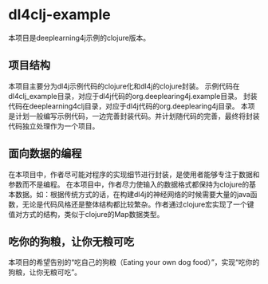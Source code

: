 # dl4clj-example

本项目是deeplearning4j示例的clojure版本。

## 项目结构
本项目主要分为dl4j示例代码的clojure化和dl4j的clojure封装。
示例代码在dl4clj_example目录，对应于dl4j代码的org.deeplearing4j.example目录。
封装代码在deeplearning4clj目录，对应于dl4j代码的org.deeplearing4j目录。
本项是计划一般编写示例代码，一边完善封装代码。并计划随代码的完善，最终将封装代码独立处理作为一个项目。

## 面向数据的编程
在本项目中，作者尽可能对程序的实现细节进行封装，是使用者能够专注于数据和参数而不是编程。
在本项目中，作者尽力使输入的数据格式都保持为clojure的基本数据。如：根据传统方式的话，在构建dl4j的神经网络的时候需要大量的java函数，无论是代码风格还是整体结构都比较繁杂。作者通过clojure宏实现了一个键值对方式的结构，类似于clojure的Map数据类型。

## 吃你的狗粮，让你无粮可吃
本项目的希望告别的“吃自己的狗粮（Eating your own dog food）”，实现“吃你的狗粮，让你无粮可吃”。
